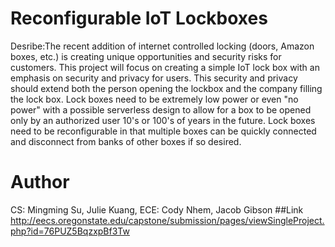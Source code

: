 # Reconfigurable IoT Lockboxes
Desribe:The recent addition of internet controlled locking (doors, Amazon boxes, etc.) is creating unique opportunities and security risks for customers. This project will focus on creating a simple IoT lock box with an emphasis on security and privacy for users. This security and privacy should extend both the person opening the lockbox and the company filling the lock box. Lock boxes need to be extremely low power or even "no power" with a possible serverless design to allow for a box to be opened only by an authorized user 10's or 100's of years in the future. Lock boxes need to be reconfigurable in that multiple boxes can be quickly connected and disconnect from banks of other boxes if so desired.
# Author
CS: Mingming Su, Julie Kuang,
ECE: Cody Nhem, Jacob Gibson
##Link
http://eecs.oregonstate.edu/capstone/submission/pages/viewSingleProject.php?id=76PUZ5BqzxpBf3Tw

